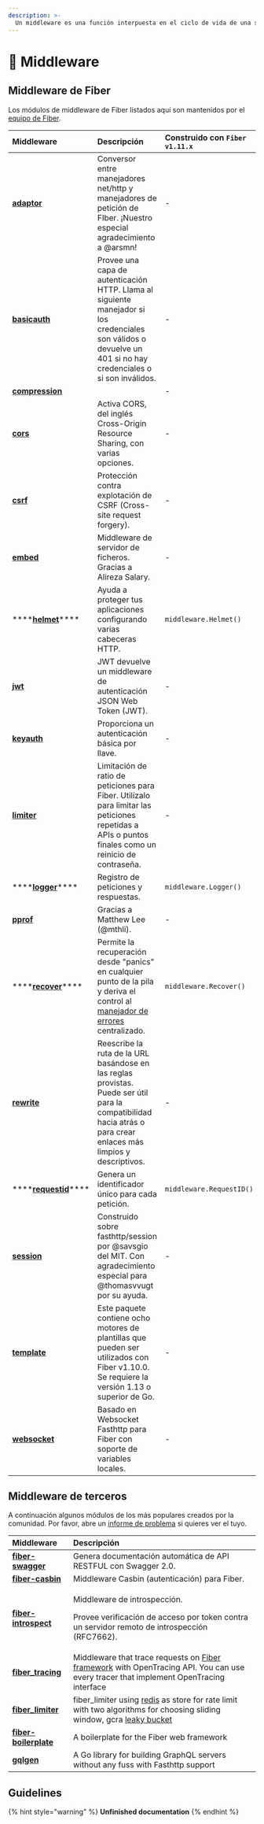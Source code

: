 ```yaml
---
description: >-
  Un middleware es una función interpuesta en el ciclo de vida de una solicitud HTTP con acceso al contexto o "Context" que se utiliza para realizar una acción específica, por ejemplo registrar cada solicitud o habilitar CORS.
---
```


# 🧬 Middleware

## Middleware de Fiber

 Los módulos de middleware de Fiber listados aquí son mantenidos por el [equipo de Fiber](https://github.com/orgs/gofiber/people).

| Middleware                                                                                                           | Descripción                                                                                                                                                       | Construido con `Fiber v1.11.x` |
|:-------------------------------------------------------------------------------------------------------------------- |:----------------------------------------------------------------------------------------------------------------------------------------------------------------- |:------------------------------ |
| [**adaptor**](https://github.com/gofiber/adaptor)                                                                    | Conversor entre manejadores net/http y manejadores de petición de FIber. ¡Nuestro especial agradecimiento a @arsmn!                                               | -                              |
| [**basicauth**](https://github.com/gofiber/basicauth)                                                                | Provee una capa de autenticación HTTP. Llama al siguiente manejador si los credenciales son válidos o devuelve un 401 si no hay credenciales o si son inválidos.  | -                              |
| [**compression**](https://github.com/gofiber/compression)                                                            |                                                                                                                                                                   | -                              |
| [**cors**](https://github.com/gofiber/cors)                                                                          | Activa CORS, del inglés Cross-Origin Resource Sharing, con varias opciones.                                                                                       | -                              |
| [**csrf**](https://github.com/gofiber/csrf)                                                                          | Protección contra explotación de CSRF (Cross-site request forgery).                                                                                               | -                              |
| [**embed**](https://github.com/gofiber/embed)                                                                        | Middleware de servidor de ficheros. Gracias a Alireza Salary.                                                                                                     | -                              |
| \*\*\*\*[**helmet**](https://github.com/gofiber/fiber/blob/master/middleware/helmet.md)\*\*\*\*      | Ayuda a proteger tus aplicaciones configurando varias cabeceras HTTP.                                                                                             | `middleware.Helmet()`          |
| [**jwt**](https://github.com/gofiber/jwt)                                                                            | JWT devuelve un middleware de autenticación JSON Web Token \(JWT\).                                                                                             | -                              |
| [**keyauth**](https://github.com/gofiber/keyauth)                                                                    | Proporciona un autenticación básica por llave.                                                                                                                    | -                              |
| [**limiter**](https://github.com/gofiber/limiter)                                                                    | Limitación de ratio de peticiones para Fiber. Utilízalo para limitar las peticiones repetidas a APIs o puntos finales como un reinicio de contraseña.             | -                              |
| \*\*\*\*[**logger**](https://github.com/gofiber/fiber/blob/master/middleware/logger.md)\*\*\*\*      | Registro de peticiones y respuestas.                                                                                                                              | `middleware.Logger()`          |
| [**pprof**](https://github.com/gofiber/pprof)                                                                        | Gracias a Matthew Lee \(@mthli\).                                                                                                                               | -                              |
| \*\*\*\*[**recover**](https://github.com/gofiber/fiber/blob/master/middleware/recover_id.md)\*\*\*\* | Permite la recuperación desde "panics" en cualquier punto de la pila y deriva el control al [manejador de errores](error-handling.md) centralizado.               | `middleware.Recover()`         |
| [**rewrite**](https://github.com/gofiber/rewrite)                                                                    | Reescribe la ruta de la URL basándose en las reglas provistas. Puede ser útil para la compatibilidad hacia atrás o para crear enlaces más limpios y descriptivos. | -                              |
| \*\*\*\*[**requestid**](https://github.com/Fenny/fiber/blob/master/middleware/request_id.md)\*\*\*\* | Genera un identificador único para cada petición.                                                                                                                 | `middleware.RequestID()`       |
| [**session**](https://github.com/gofiber/session)                                                                    | Construido sobre fasthttp/session por @savsgio del MIT. Con agradecimiento especial para @thomasvvugt por su ayuda.                                               | -                              |
| [**template**](https://github.com/gofiber/template)                                                                  | Este paquete contiene ocho motores de plantillas que pueden ser utilizados con Fiber v1.10.0. Se requiere la versión 1.13 o superior de Go.                       | -                              |
| [**websocket**](https://github.com/gofiber/websocket)                                                                | Basado en Websocket Fasthttp para Fiber con soporte de variables locales.                                                                                         | -                              |

## Middleware de terceros

A continuación algunos módulos de los más populares creados por la comunidad. Por favor, abre un [informe de problema](https://github.com/gofiber/fiber/issues) si quieres ver el tuyo.

<table>
  <thead>
    <tr>
      <th style="text-align:left">Middleware</th>
      <th style="text-align:left">Descripción</th>
    </tr>
  </thead>
  <tbody>
    <tr>
      <td style="text-align:left"><a href="https://github.com/arsmn/fiber-swagger"><b>fiber-swagger</b></a>
      </td>
      <td style="text-align:left">Genera documentación automática de API RESTFUL con Swagger 2.0.</td>
    </tr>
    <tr>
      <td style="text-align:left"><a href="https://github.com/arsmn/fiber-casbin"><b>fiber-casbin</b></a>
      </td>
      <td style="text-align:left">Middleware Casbin (autenticación) para Fiber.</td>
    </tr>
    <tr>
      <td style="text-align:left"><a href="https://github.com/arsmn/fiber-introspect"><b>fiber-introspect</b></a>
      </td>
      <td style="text-align:left">
        <p>Middleware de introspección.</p>
        <p>Provee verificación de acceso por token contra un servidor remoto de introspección (RFC7662).</p>
      </td>
    </tr>
    <tr>
      <td style="text-align:left"><a href="https://github.com/shareed2k/fiber_tracing"><b>fiber_tracing</b></a>
      </td>
      <td style="text-align:left">Middleware that trace requests on <a href="https://gofiber.io/">Fiber framework</a> with
        OpenTracing API. You can use every tracer that implement OpenTracing interface</td>
    </tr>
    <tr>
      <td style="text-align:left"><a href="https://github.com/shareed2k/fiber_limiter"><b>fiber_limiter</b></a>
      </td>
      <td style="text-align:left">fiber_limiter using <a href="https://github.com/go-redis/redis">redis</a> as
        store for rate limit with two algorithms for choosing sliding window, gcra
        <a
        href="https://en.wikipedia.org/wiki/Leaky_bucket">leaky bucket</a>
      </td>
    </tr>
    <tr>
      <td style="text-align:left"><a href="https://github.com/thomasvvugt/fiber-boilerplate"><b>fiber-boilerplate</b></a>
      </td>
      <td style="text-align:left">A boilerplate for the Fiber web framework</td>
    </tr>
    <tr>
      <td style="text-align:left"><a href="https://github.com/arsmn/gqlgen"><b>gqlgen</b></a>
      </td>
      <td style="text-align:left">A Go library for building GraphQL servers without any fuss with Fasthttp
        support</td>
    </tr>
  </tbody>
</table>

## Guidelines

{% hint style="warning" %}
**Unfinished documentation**
{% endhint %}

